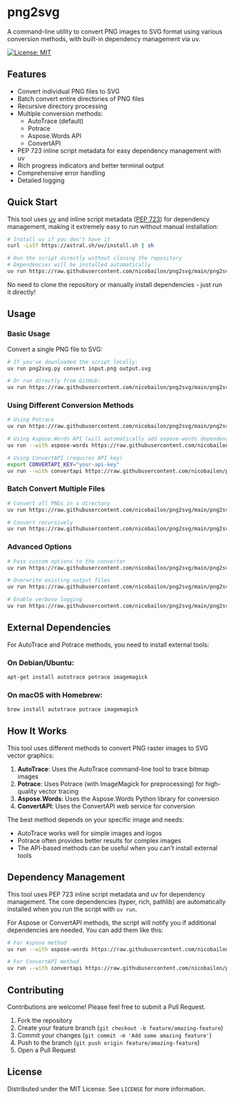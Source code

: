 # png2svg

A command-line utility to convert PNG images to SVG format using various conversion methods, with built-in dependency management via uv.

[![License: MIT](https://img.shields.io/badge/License-MIT-blue.svg)](https://opensource.org/licenses/MIT)

## Features

- Convert individual PNG files to SVG
- Batch convert entire directories of PNG files
- Recursive directory processing
- Multiple conversion methods:
  - AutoTrace (default)
  - Potrace
  - Aspose.Words API
  - ConvertAPI
- PEP 723 inline script metadata for easy dependency management with uv
- Rich progress indicators and better terminal output
- Comprehensive error handling
- Detailed logging

## Quick Start

This tool uses [uv](https://github.com/astral-sh/uv) and inline script metadata ([PEP 723](https://peps.python.org/pep-0723/)) for dependency management, making it extremely easy to run without manual installation:

```bash
# Install uv if you don't have it
curl -LsSf https://astral.sh/uv/install.sh | sh

# Run the script directly without cloning the repository
# Dependencies will be installed automatically
uv run https://raw.githubusercontent.com/nicobailon/png2svg/main/png2svg.py convert logo.png logo.svg
```

No need to clone the repository or manually install dependencies - just run it directly!

## Usage

### Basic Usage

Convert a single PNG file to SVG:

```bash
# If you've downloaded the script locally:
uv run png2svg.py convert input.png output.svg

# Or run directly from GitHub:
uv run https://raw.githubusercontent.com/nicobailon/png2svg/main/png2svg.py convert input.png output.svg
```

### Using Different Conversion Methods

```bash
# Using Potrace
uv run https://raw.githubusercontent.com/nicobailon/png2svg/main/png2svg.py convert input.png output.svg --method potrace

# Using Aspose.Words API (will automatically add aspose-words dependency)
uv run --with aspose-words https://raw.githubusercontent.com/nicobailon/png2svg/main/png2svg.py convert input.png output.svg --method aspose

# Using ConvertAPI (requires API key)
export CONVERTAPI_KEY="your-api-key"
uv run --with convertapi https://raw.githubusercontent.com/nicobailon/png2svg/main/png2svg.py convert input.png output.svg --method convertapi
```

### Batch Convert Multiple Files

```bash
# Convert all PNGs in a directory
uv run https://raw.githubusercontent.com/nicobailon/png2svg/main/png2svg.py batch input_dir/ output_dir/

# Convert recursively
uv run https://raw.githubusercontent.com/nicobailon/png2svg/main/png2svg.py batch input_dir/ output_dir/ --recursive
```

### Advanced Options

```bash
# Pass custom options to the converter
uv run https://raw.githubusercontent.com/nicobailon/png2svg/main/png2svg.py convert input.png output.svg --options "--filter-iterations 4 --dpi 300"

# Overwrite existing output files
uv run https://raw.githubusercontent.com/nicobailon/png2svg/main/png2svg.py convert input.png output.svg --overwrite

# Enable verbose logging
uv run https://raw.githubusercontent.com/nicobailon/png2svg/main/png2svg.py convert input.png output.svg --verbose
```

## External Dependencies

For AutoTrace and Potrace methods, you need to install external tools:

### On Debian/Ubuntu:
```bash
apt-get install autotrace potrace imagemagick
```

### On macOS with Homebrew:
```bash
brew install autotrace potrace imagemagick
```

## How It Works

This tool uses different methods to convert PNG raster images to SVG vector graphics:

1. **AutoTrace**: Uses the AutoTrace command-line tool to trace bitmap images
2. **Potrace**: Uses Potrace (with ImageMagick for preprocessing) for high-quality vector tracing
3. **Aspose.Words**: Uses the Aspose.Words Python library for conversion
4. **ConvertAPI**: Uses the ConvertAPI web service for conversion

The best method depends on your specific image and needs:
- AutoTrace works well for simple images and logos
- Potrace often provides better results for complex images
- The API-based methods can be useful when you can't install external tools

## Dependency Management

This tool uses PEP 723 inline script metadata and uv for dependency management. The core dependencies (typer, rich, pathlib) are automatically installed when you run the script with `uv run`. 

For Aspose or ConvertAPI methods, the script will notify you if additional dependencies are needed. You can add them like this:

```bash
# For Aspose method
uv run --with aspose-words https://raw.githubusercontent.com/nicobailon/png2svg/main/png2svg.py convert input.png output.svg --method aspose

# For ConvertAPI method
uv run --with convertapi https://raw.githubusercontent.com/nicobailon/png2svg/main/png2svg.py convert input.png output.svg --method convertapi
```

## Contributing

Contributions are welcome! Please feel free to submit a Pull Request.

1. Fork the repository
2. Create your feature branch (`git checkout -b feature/amazing-feature`)
3. Commit your changes (`git commit -m 'Add some amazing feature'`)
4. Push to the branch (`git push origin feature/amazing-feature`)
5. Open a Pull Request

## License

Distributed under the MIT License. See `LICENSE` for more information.